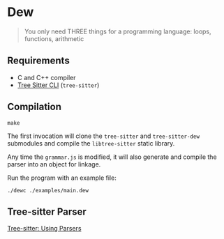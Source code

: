 # Dew

> You only need THREE things for a programming language: loops, functions,
> arithmetic

## Requirements

- C and C++ compiler
- [Tree Sitter CLI](https://github.com/tree-sitter/tree-sitter/blob/master/cli/README.md)
  (`tree-sitter`)

## Compilation

```
make
```

The first invocation will clone the `tree-sitter` and `tree-sitter-dew`
submodules and compile the `libtree-sitter` static library.

Any time the `grammar.js` is modified, it will also generate and compile the
parser into an object for linkage.

Run the program with an example file:

```
./dewc ./examples/main.dew
```

## Tree-sitter Parser

[Tree-sitter: Using Parsers](https://tree-sitter.github.io/tree-sitter/using-parsers)
